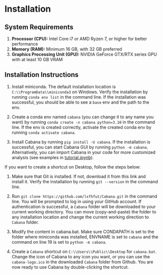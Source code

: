 # Installation

## System Requirements

1. **Processor (CPU):** Intel Core i7 or AMD Ryzen 7, or higher for better performance
2. **Memory (RAM):** Minimum 16 GB, with 32 GB preferred
3. **Graphics Processing Unit (GPU):** NVIDIA GeForce GTX/RTX series GPU with at least 10 GB VRAM

## Installation Instructions

1. Install miniconda. The default installation location is `C:\\ProgramData\\miniconda3` on Windows. Verify the installation by running `conda env list` in the command line. If the installation was successful, you should be able to see a `base` env and the path to the env.

2. Create a conda env named `cabana` (you can change it to any name you want) by running `conda create -n cabana python=3.10` in the command line. If the env is created correctly, activate the created conda env by running `conda activate cabana`.

3. Install Cabana by running `pip install -U cabana`. If the installation is successful, you can start Cabana GUI by running `python -m cabana`. Alternatively, you can import Cabana in your code for more customized analysis (see examples in <a href="_static/tutorial.ipynb" target="_blank" rel="noopener">tutorial.ipynb</a>).

If you want to create a shortcut on Desktop, follow the steps below:

1) Make sure that Git is installed. If not, download it from this link and install it. Verify the installation by running `git --version` in the command line. 

2) Run `git clone https://github.com/lxfhfut/Cabana.git` in the command line. You will be prompted to log in using your GitHub account. If authentication is successful, a `Cabana` folder will be downloaded to your current working directory. You can move (copy-and-paste) the folder to any installation location and change the current working direction to `Cabana` folder.

3) Modify the content in cabana.bat. Make sure CONDAPATH is set to the folder where miniconda was installed, ENVNAME is set to `cabana` and the command on line 19 is set to `python -m cabana`.

4) Create a `Cabana` shortcut on `C:\\Users\\Public\\Desktop` for `cabana.bat`. Change the icon of Cabana to any icon you want, or you can use the `cabana-logo.ico` in the downloaded `Cabana` folder from Github. You are now ready to use Cabana by double-clicking the shortcut.
